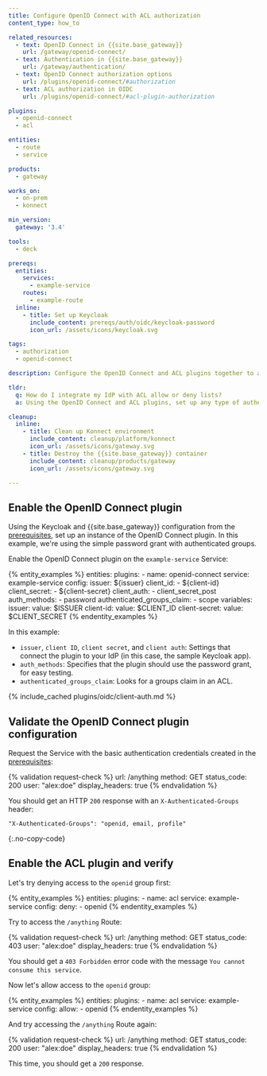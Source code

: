 ```yaml
---
title: Configure OpenID Connect with ACL authorization
content_type: how_to

related_resources:
  - text: OpenID Connect in {{site.base_gateway}}
    url: /gateway/openid-connect/
  - text: Authentication in {{site.base_gateway}}
    url: /gateway/authentication/
  - text: OpenID Connect authorization options
    url: /plugins/openid-connect/#authorization
  - text: ACL authorization in OIDC
    url: /plugins/openid-connect/#acl-plugin-authorization

plugins:
  - openid-connect
  - acl

entities:
  - route
  - service

products:
  - gateway

works_on:
  - on-prem
  - konnect

min_version:
  gateway: '3.4'

tools:
  - deck

prereqs:
  entities:
    services:
      - example-service
    routes:
      - example-route
  inline:
    - title: Set up Keycloak
      include_content: prereqs/auth/oidc/keycloak-password
      icon_url: /assets/icons/keycloak.svg

tags:
  - authorization
  - openid-connect

description: Configure the OpenID Connect and ACL plugins together to apply auth flows to ACL allow or deny lists.

tldr:
  q: How do I integrate my IdP with ACL allow or deny lists?
  a: Using the OpenID Connect and ACL plugins, set up any type of authentication (the password grant, in this guide) and enable authorization through ACL groups.

cleanup:
  inline:
    - title: Clean up Konnect environment
      include_content: cleanup/platform/konnect
      icon_url: /assets/icons/gateway.svg
    - title: Destroy the {{site.base_gateway}} container
      include_content: cleanup/products/gateway
      icon_url: /assets/icons/gateway.svg

---
```


## Enable the OpenID Connect plugin

Using the Keycloak and {{site.base_gateway}} configuration from the [prerequisites](#prerequisites), 
set up an instance of the OpenID Connect plugin. In this example, we're using the simple password grant with authenticated groups.

Enable the OpenID Connect plugin on the `example-service` Service:

{% entity_examples %}
entities:
  plugins:
    - name: openid-connect
      service: example-service
      config:
        issuer: ${issuer}
        client_id:
        - ${client-id}
        client_secret:
        - ${client-secret}
        client_auth:
        - client_secret_post
        auth_methods:
        - password
        authenticated_groups_claim:
        - scope
variables:
  issuer:
    value: $ISSUER
  client-id:
    value: $CLIENT_ID
  client-secret:
    value: $CLIENT_SECRET
{% endentity_examples %}

In this example:
* `issuer`, `client ID`, `client secret`, and `client auth`: Settings that connect the plugin to your IdP (in this case, the sample Keycloak app).
* `auth_methods`:  Specifies that the plugin should use the password grant, for easy testing.
* `authenticated_groups_claim`: Looks for a groups claim in an ACL.

{% include_cached plugins/oidc/client-auth.md %}

## Validate the OpenID Connect plugin configuration

Request the Service with the basic authentication credentials created in the [prerequisites](#prerequisites):

{% validation request-check %}
url: /anything
method: GET
status_code: 200
user: "alex:doe"
display_headers: true
{% endvalidation %}

You should get an HTTP `200` response with an `X-Authenticated-Groups` header:

```
"X-Authenticated-Groups": "openid, email, profile"
```
{:.no-copy-code}

## Enable the ACL plugin and verify

Let's try denying access to the `openid` group first:

{% entity_examples %}
entities:
  plugins:
    - name: acl
      service: example-service
      config:
        deny:
        - openid
{% endentity_examples %}

Try to access the `/anything` Route:

{% validation request-check %}
url: /anything
method: GET
status_code: 403
user: "alex:doe"
display_headers: true
{% endvalidation %}

You should get a `403 Forbidden` error code with the message `You cannot consume this service`.

Now let's allow access to the `openid` group:

{% entity_examples %}
entities:
  plugins:
    - name: acl
      service: example-service
      config:
        allow:
        - openid
{% endentity_examples %}

And try accessing the `/anything` Route again:

{% validation request-check %}
url: /anything
method: GET
status_code: 200
user: "alex:doe"
display_headers: true
{% endvalidation %}

This time, you should get a `200` response.
